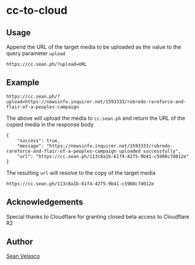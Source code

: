 # cc-to-cloud

## Usage

Append the URL of the target media to be uploaded as the value to the query parameter `upload`

```
https://cc.sean.ph/?upload=URL
```

## Example

```
https://cc.sean.ph/?upload=https://newsinfo.inquirer.net/1593333/robredo-rareforce-and-flair-of-a-peoples-campaign
```
The above will upload the media to `cc.sean.ph` and return the URL of the copied media in the response body

```
{
    "success": true,
    "message": "https://newsinfo.inquirer.net/1593333/robredo-rareforce-and-flair-of-a-peoples-campaign uploaded successfully",
    "url": "https://cc.sean.ph/113c8a1b-61f4-4275-9b41-c5908c7d012e"
}
```
The resulting `url` will resolve to the copy of the target media
```
https://cc.sean.ph/113c8a1b-61f4-4275-9b41-c5908c7d012e
```

## Acknowledgements

Special thanks to Cloudflare for granting closed beta access to Cloudflare R2

## Author

[Sean Velasco](https://seanvelasco.com)